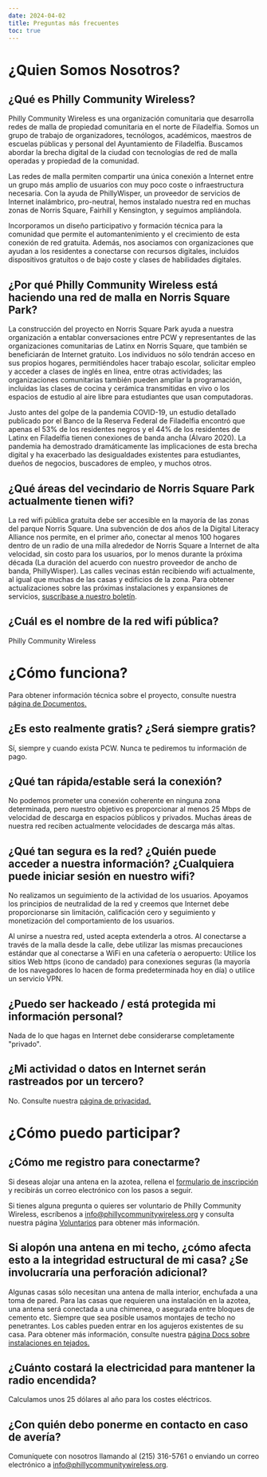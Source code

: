 ```yaml
---
date: 2024-04-02
title: Preguntas más frecuentes
toc: true
---
```


# ¿Quien Somos Nosotros?

## ¿Qué es Philly Community Wireless?

Philly Community Wireless es una organización comunitaria que desarrolla redes de malla de propiedad comunitaria en el norte de Filadelfia. Somos un grupo de trabajo de organizadores, tecnólogos, académicos, maestros de escuelas públicas y personal del Ayuntamiento de Filadelfia. Buscamos abordar la brecha digital de la ciudad con tecnologías de red de malla operadas y propiedad de la comunidad.

Las redes de malla permiten compartir una única conexión a Internet entre un grupo más amplio de usuarios con muy poco coste o infraestructura necesaria. Con la ayuda de PhillyWisper, un proveedor de servicios de Internet inalámbrico, pro-neutral, hemos instalado nuestra red en muchas zonas de Norris Square, Fairhill y Kensington, y seguimos ampliándola.

Incorporamos un diseño participativo y formación técnica para la comunidad que permite el automantenimiento y el crecimiento de esta conexión de red gratuita. Además, nos asociamos con organizaciones que ayudan a los residentes a conectarse con recursos digitales, incluidos dispositivos gratuitos o de bajo coste y clases de habilidades digitales. 

## ¿Por qué Philly Community Wireless está haciendo una red de malla en Norris Square Park?

La construcción del proyecto en Norris Square Park ayuda a nuestra organización a entablar conversaciones entre PCW y representantes de las organizaciones comunitarias de Latinx en Norris Square, que también se beneficiarán de Internet gratuito. Los individuos no sólo tendrán acceso en sus propios hogares, permitiéndoles hacer trabajo escolar, solicitar empleo y acceder a clases de inglés en línea, entre otras actividades; las organizaciones comunitarias también pueden ampliar la programación, incluidas las clases de cocina y cerámica transmitidas en vivo o los espacios de estudio al aire libre para estudiantes que usan computadoras.

Justo antes del golpe de la pandemia COVID-19, un estudio detallado publicado por el Banco de la Reserva Federal de Filadelfia encontró que apenas el 53% de los residentes negros y el 44% de los residentes de Latinx en Filadelfia tienen conexiones de banda ancha (Álvaro 2020). La pandemia ha demostrado dramáticamente las implicaciones de esta brecha digital y ha exacerbado las desigualdades existentes para estudiantes, dueños de negocios, buscadores de empleo, y muchos otros.

## ¿Qué áreas del vecindario de Norris Square Park actualmente tienen wifi?

La red wifi pública gratuita debe ser accesible en la mayoría de las zonas del parque Norris Square. Una subvención de dos años de la Digital Literacy Alliance nos permite, en el primer año, conectar al menos 100 hogares dentro de un radio de una milla alrededor de Norris Square a Internet de alta velocidad, sin costo para los usuarios, por lo menos durante la próxima década (La duración del acuerdo con nuestro proveedor de ancho de banda, PhillyWisper). Las calles vecinas están recibiendo wifi actualmente, al igual que muchas de las casas y edificios de la zona. Para obtener actualizaciones sobre las próximas instalaciones y expansiones de servicios, [suscríbase a nuestro boletín](https://phillycommunitywireless.us5.list-manage.com/subscribe?u=7a97e4278a5833f5505a85940&id=6af414f631).

## ¿Cuál es el nombre de la red wifi pública?

Philly Community Wireless

# ¿Cómo funciona?

Para obtener información técnica sobre el proyecto, consulte nuestra [página de Documentos.](https://docs.phillycommunitywireless.org/es/latest/)

## ¿Es esto realmente gratis? ¿Será siempre gratis?

Sí, siempre y cuando exista PCW. Nunca te pediremos tu información de pago.

## ¿Qué tan rápida/estable será la conexión?

No podemos prometer una conexión coherente en ninguna zona determinada, pero nuestro objetivo es proporcionar al menos 25 Mbps de velocidad de descarga en espacios públicos y privados. Muchas áreas de nuestra red reciben actualmente velocidades de descarga más altas.

## ¿Qué tan segura es la red? ¿Quién puede acceder a nuestra información? ¿Cualquiera puede iniciar sesión en nuestro wifi?

No realizamos un seguimiento de la actividad de los usuarios. Apoyamos los principios de neutralidad de la red y creemos que Internet debe proporcionarse sin limitación, calificación cero y seguimiento y monetización del comportamiento de los usuarios.

Al unirse a nuestra red, usted acepta extenderla a otros. Al conectarse a través de la malla desde la calle, debe utilizar las mismas precauciones estándar que al conectarse a WiFi en una cafetería o aeropuerto: Utilice los sitios Web https (icono de candado) para conexiones seguras (la mayoría de los navegadores lo hacen de forma predeterminada hoy en día) o utilice un servicio VPN.

## ¿Puedo ser hackeado / está protegida mi información personal?

Nada de lo que hagas en Internet debe considerarse completamente "privado".

## ¿Mi actividad o datos en Internet serán rastreados por un tercero?

No. Consulte nuestra [página de privacidad.](https://phillycommunitywireless.org/es/privacy/)

# ¿Cómo puedo participar?

## ¿Cómo me registro para conectarme?

Si deseas alojar una antena en la azotea, rellena el [formulario de inscripción](https://docs.google.com/forms/d/e/1FAIpQLSfjx0A9mFxMiXSb1jisgcHFHwTzktsuz4c36Ja1tVOQjjXzow/viewform) y recibirás un correo electrónico con los pasos a seguir.

Si tienes alguna pregunta o quieres ser voluntario de Philly Community Wireless, escríbenos a info@phillycommunitywireless.org y consulta nuestra página [Voluntarios](https://phillycommunitywireless.org/es/volunteer/) para obtener más información.

## Si alopón una antena en mi techo, ¿cómo afecta esto a la integridad estructural de mi casa? ¿Se involucraría una perforación adicional?

Algunas casas sólo necesitan una antena de malla interior, enchufada a una toma de pared. Para las casas que requieren una instalación en la azotea, una antena será conectada a una chimenea, o asegurada entre bloques de cemento etc. Siempre que sea posible usamos montajes de techo no penetrantes. Los cables pueden entrar en los agujeros existentes de su casa. Para obtener más información, consulte nuestra [página Docs sobre instalaciones en tejados.](https://docs.phillycommunitywireless.org/en/latest/rooftop%20installation/)

## ¿Cuánto costará la electricidad para mantener la radio encendida?

Calculamos unos 25 dólares al año para los costes eléctricos.

## ¿Con quién debo ponerme en contacto en caso de avería?

Comuníquete con nosotros llamando al (215) 316-5761 o enviando un correo electrónico a info@phillycommunitywireless.org.
